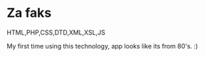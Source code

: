 # Za faks
HTML,PHP,CSS,DTD,XML,XSL,JS

My first time using this technology, app looks like its from 80's. :)
